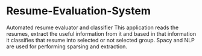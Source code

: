 # Resume-Evaluation-System
Automated resume evaluator and classifier
This application reads the resumes, extract the useful information from it and based in that information it classifies that resume into selected or not selected group.
Spacy and NLP are used for performing sparsing and extraction.
